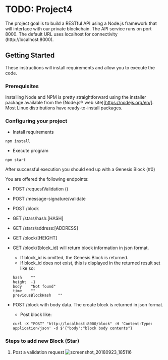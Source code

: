 # TODO: Project4
The project goal is to build a RESTful API using a Node.js framework that will interface with our private blockchain. 
The API service runs on port 8000. The default URL uses localhost for connectivity (http://localhost:8000).

## Getting Started

These instructions will install requirements and allow you to execute the code.
### Prerequisites

Installing Node and NPM is pretty straightforward using the installer package available from the (Node.js® web site)[https://nodejs.org/en/]. Most Linux distributions have ready-to-install packages.

### Configuring your project


- Install requirements
```
npm install 
```
- Execute program
```
npm start
```

After successful execution you should end up with a Genesis Block (#0)

You are offered the following endpoints: 
- POST /requestValidation ()
- POST /message-signature/validate
- POST /block
- GET /stars/hash:[HASH]
- GET /stars/address:[ADDRESS]
- GET /block/[HEIGHT]

 
 

 - GET /block/{block_id} will return block information in json format. 
    - If block_id is omitted, the Genesis Block is returned.
    - If block_id does not exist, this is displayed in the returned result set like so:
     ```
    hash	""
    height	-1
    body	"Not found"
    time	""
    previousBlockHash	""
    ```


- POST /block with body data. The create block is returned in json format.
    - Post block like: 
    ```
    curl -X "POST" "http://localhost:8000/block" -H 'Content-Type: application/json' -d $'{"body":"block body contents"}
    ```
    
### Steps to add new Block (Star)
1. Post a validation request
![screenshot_20180923_185116](https://user-images.githubusercontent.com/15610147/45929993-d9b43900-bf61-11e8-9e73-da9743fdcece.png)
 
 
 